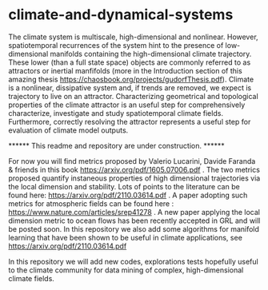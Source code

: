 # climate-and-dynamical-systems

The climate system is multiscale, high-dimensional and nonlinear. However, spatiotemporal recurrences of the system hint to the presence of low-dimensional manifolds containing the high-dimensional climate trajectory. These lower (than a full state space) objects are commonly referred to as attractors or inertial manfifolds (more in the Introduction section of this amazing thesis https://chaosbook.org/projects/gudorfThesis.pdf).
Climate is a nonlinear, dissipative system and, if trends are removed, we expect is trajectory to live on an attractor. Characterizing geometrical and topological properties of the climate attractor is an useful step for comprehensively characterize, investigate and study spatiotemporal climate fields. Furthermore, correctly resolving the attractor represents a useful step for evaluation of climate model outputs. 

****** This readme and repository are under construction. ****** 

For now you will find metrics proposed by Valerio Lucarini, Davide Faranda &  friends in this book https://arxiv.org/pdf/1605.07006.pdf . The two metrics proposed quantify instaneous properties of high dimensional trajectories via the local dimension and stability. Lots of points to the literature can be found here: https://arxiv.org/pdf/2110.03614.pdf . A paper adopting such metrics for atmospheric fields can be found here : https://www.nature.com/articles/srep41278 . A new paper applying the local dimension metric to ocean flows has been recently accepted in GRL and will be posted soon. 
In this repository we also add some algorithms for manifold learning that have been shown to be useful in climate applications, see https://arxiv.org/pdf/2110.03614.pdf 

In this repository we will add new codes, explorations tests hopefully useful to the climate community for data mining of complex, high-dimensional climate fields.
